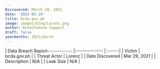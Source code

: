 ```yaml
---
Discovered: March 29, 2021
date: '2021-03-29'
title: bcda.gov.ph
image: images/blog/Lorenz.png
author: Breachsense Support
draft: false
yearmonths: 2021/march
---
```


| Data Breach Report------------:   |:-------------:    | :-----:|
| Victim    | bcda.gov.ph      | 
| Threat Actor    | Lorenz      | 
| Date Discovered    | Mar 29, 2021      | 
| Description    | N/A      | 
| Leak Size    | N/A      | 

